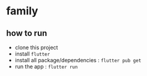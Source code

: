 # family

## how to run
- clone this project
- install `flutter`
- install all package/dependencies : `flutter pub get`
- run the app : `flutter run`
